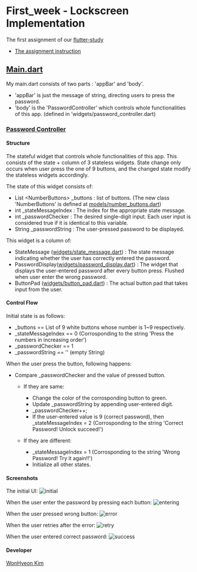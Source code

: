 # First_week - Lockscreen Implementation <br>

The first assignment of our [flutter-study](https://github.com/shp7724/flutter-study)
- [The assignment instruction](https://www.notion.so/1-5e902b5f0cb64643a25b8fe265c18a92)

## [Main.dart](https://github.com/shp7724/flutter-study/blob/master/wonhyeon/first_week/lib/main.dart) <br>

My main.dart consists of two parts : 'appBar' and 'body'.
- 'appBar' is just the message of string, directing users to press the password.
- 'body' is the 'PasswordController' which controls whole functionalities of this app. (defined in 'widgets/password_controller.dart)

### [Password Controller](https://github.com/shp7724/flutter-study/blob/master/wonhyeon/first_week/lib/widgets/password_controller.dart) <br>

#### Structure <br>
The stateful widget that controls whole functionalities of this app.
This consists of the state + column of 3 stateless widgets.
State change only occurs when user press the one of 9 buttons, and the changed state modify the stateless widgets accordingly.

The state of this widget consists of:
- List \<NumberButtons\> _buttons : list of buttons. (The new class 'NumberButtons' is defined at [models/number_buttons.dart](https://github.com/shp7724/flutter-study/blob/master/wonhyeon/first_week/lib/models/number_buttons.dart))
- int _stateMessageIndex : The index for the appropriate state message.
- int _passwordChecker   : The desired single-digit input. Each user input is considered true if it is identical to this variable.
- String _passwordString : The user-pressed password to be displayed.

This widget is a column of:
- StateMessage ([widgets/state_message.dart](https://github.com/shp7724/flutter-study/blob/master/wonhyeon/first_week/lib/widgets/state_message.dart)) : The state message indicating whether the user has correctly entered the password. 
- PasswordDisplay([widgets/password_display.dart](https://github.com/shp7724/flutter-study/blob/master/wonhyeon/first_week/lib/widgets/password_display.dart)) : The widget that displays the user-entered password after every button press. Flushed when user enter the wrong password.
- ButtonPad ([widgets/button_pad.dart](https://github.com/shp7724/flutter-study/blob/master/wonhyeon/first_week/lib/widgets/button_pad.dart)) : The actual button pad that takes input from the user.

#### Control Flow <br>
Initial state is as follows:
- _buttons == List of 9 white buttons whose number is 1~9 respectively.
- _stateMessageIndex == 0 (Corrosponding to the string 'Press the numbers in increasing order')
- _passwordChecker == 1
- _passwordString == '' (empty String)

When the user press the button, following happens:
- Compare _passwordChecker and the value of pressed button.
  - If they are same: 
    - Change the color of the corrosponding button to green.
    - Update _passwordString by appending user-entered digit.
    - _passwordChecker++;
    - If the user-entered value is 9 (correct password), then _stateMessageIndex = 2 (Corrosponding to the string 'Correct Password! Unlock succeed!')

  - If they are different:
    - _stateMessageIndex = 1 (Corrosponding to the string 'Wrong Password! Try it again!!')
    - Initialize all other states.

#### Screenshots <br>
The initial UI:
![initial](./img/1_initial_state.png)

When the user enter the password by pressing each button:
![entering](./img/1_entering.png)

When the user pressed wrong button:
![error](./img/1_error.png)

When the user retries after the error:
![retry](./img/1_entering_after_error.png)

When the user entered correct password:
![success](./img/1_completed.png)

#### Developer <br>
[WonHyeon Kim](https://github.com/dnjsgus)


